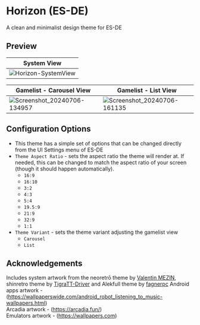 # Horizon (ES-DE)
A clean and minimalist design theme for ES-DE

## **Preview**
| System View |
|----|
| ![Horizon-SystemView](https://github.com/RobZombie9043/horizon-es-de/assets/77545967/64ced68e-d510-4d10-aef2-94f53728fed7) |

| Gamelist - Carousel View | Gamelist - List View |
|----|----|
| ![Screenshot_20240706-134957](https://github.com/RobZombie9043/horizon-es-de/assets/77545967/d2d7f5d5-ff2b-4241-becc-09e61e13fc33) |![Screenshot_20240706-161135](https://github.com/RobZombie9043/horizon-es-de/assets/77545967/14f8f11f-fb65-454d-9f9c-f06cea5d6abb) |


## **Configuration Options**

- This theme has a simple set of options that can be changed directly from the UI Settings menu of ES-DE
- `Theme Aspect Ratio` - sets the aspect ratio the theme will render at. If needed, this can be changed to match the aspect ratio of your screen (though it should happen automatically).
   - `16:9`
   - `16:10`
   - `3:2`
   - `4:3`
   - `5:4`
   - `19.5:9`
   - `21:9`
   - `32:9`
   - `1:1`
- `Theme Variant` - sets the theme variant adjusting the gamelist view
   - `Carousel`
   - `List`  

## **Acknowledgements**

Includes system artwork from the neoretrō theme by [Valentin MEZIN](https://github.com/valsou), shinretro theme by [TigraTT-Driver](https://github.com/TigraTT-Driver) and Alekfull theme by [fagnerpc](https://github.com/fagnerpc)
Android apps artwork - (https://wallpaperswide.com/android_robot_listening_to_music-wallpapers.html)  
Arcadia artwork - (https://arcadia.fun/)  
Emulators artwork - (https://wallpapers.com)  
